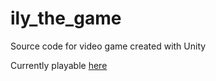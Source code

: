# ily_the_game
Source code for video game created with Unity

Currently playable [here](https://simmer.io/@dafna/i-love-you-the-game)
